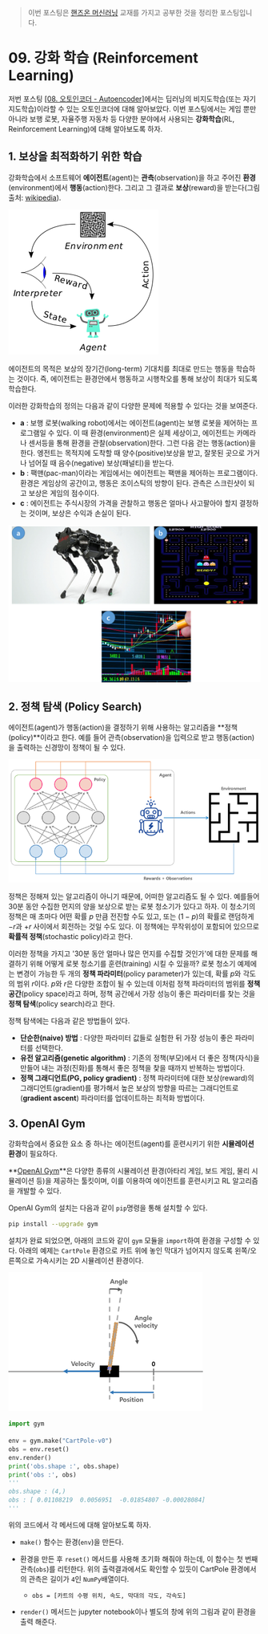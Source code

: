 >   이번 포스팅은 [핸즈온 머신러닝](http://www.yes24.com/24/goods/59878826?scode=032&OzSrank=1) 교재를 가지고 공부한 것을 정리한 포스팅입니다. 



# 09. 강화 학습 (Reinforcement Learning)



저번 포스팅 [[08. 오토인코더 - Autoencoder]](http://excelsior-cjh.tistory.com/187)에서는 딥러닝의 비지도학습(또는 자기지도학습)이라할 수 있는 오토인코더에 대해 알아보았다. 이번 포스팅에서는 게임 뿐만아니라 보행 로봇, 자율주행 자동차 등 다양한 분야에서 사용되는 **강화학습**(RL, Reinforcement Learning)에 대해 알아보도록 하자.



## 1. 보상을 최적화하기 위한 학습

강화학습에서 소프트웨어 **에이전트**(agent)는 **관측**(observation)을 하고 주어진 **환경**(environment)에서 **행동**(action)한다. 그리고 그 결과로 **보상**(reward)을 받는다(그림 출처: [wikipedia](https://en.wikipedia.org/wiki/Reinforcement_learning)).



![](./images/rl.png)



에이전트의 목적은 보상의 장기간(long-term) 기대치를 최대로 만드는 행동을 학습하는 것이다. 즉, 에이전트는 환경안에서 행동하고 시행착오를 통해 보상이 최대가 되도록 학습한다. 

이러한 강화학습의 정의는 다음과 같이 다양한 문제에 적용할 수 있다는 것을 보여준다.

- **a** : 보행 로봇(walking robot)에서는 에이전트(agent)는 보행 로봇을 제어하는 프로그램일 수 있다. 이 때 환경(environment)은 실제 세상이고, 에이전트는 카메라나 센서등을 통해 환경을 관찰(observation)한다. 그런 다음 걷는 행동(action)을 한다. 엥전트는 목적지에 도착할 때 양수(positive)보상을 받고, 잘못된 곳으로 가거나 넘어질 때 음수(negative) 보상(패널티)을 받는다.
- **b** : 팩맨(pac-man)이라는 게임에서는 에이전트는 팩맨을 제어하는 프로그램이다. 환경은 게임상의 공간이고, 행동은 조이스틱의 방향이 된다. 관측은 스크린샷이 되고 보상은 게임의 점수이다.
- **c** : 에이전트는 주식시장의 가격을 관찰하고 행동은 얼마나 사고팔아야 할지 결정하는 것이며, 보상은 수익과 손실이 된다.



![](./images/rl02.PNG)





## 2. 정책 탐색 (Policy Search)

에이전트(agent)가 행동(action)을 결정하기 위해 사용하는 알고리즘을 **정책(policy)**이라고 한다. 예를 들어 관측(observation)을 입력으로 받고 행동(action)을 출력하는 신경망이 정책이 될 수 있다.



![](./images/rl03.PNG)



정책은 정해져 있는 알고리즘이 아니기 때문에, 어떠한 알고리즘도 될 수 있다. 예를들어 30분 동안 수집한 먼지의 양을 보상으로 받는 로봇 청소기가 있다고 하자. 이 청소기의 정책은 매 초마다 어떤 확률 $p$ 만큼 전진할 수도 있고, 또는 ($1-p$)의 확률로 랜덤하게 $-r$과 $+r$ 사이에서 회전하는 것일 수도 있다. 이 정책에는 무작위성이 포함되어 있으므로 **확률적 정책**(stochastic policy)라고 한다.

이러한 정책을 가지고 '30분 동안 얼마나 많은 먼지를 수집할 것인가'에 대한 문제를 해결하기 위해 어떻게 로봇 청소기를 훈련(training) 시킬 수 있을까? 로봇 청소기 예제에는 변경이 가능한 두 개의 **정책 파라미터**(policy parameter)가 있는데, 확률 $p$와 각도의 범위  $r$이다. $p$와 $r$은 다양한 조합이 될 수 있는데 이처럼 정책 파라미터의 범위를 **정책 공간**(policy space)라고 하며, 정책 공간에서 가장 성능이 좋은 파라미터를 찾는 것을 **정책 탐색**(policy search)라고 한다. 

정책 탐색에는 다음과 같은 방법들이 있다.

- **단순한(naive) 방법** : 다양한 파라미터 값들로 실험한 뒤 가장 성능이 좋은 파라미터를 선택한다.
- **유전 알고리즘(genetic algorithm)** :  기존의 정책(부모)에서 더 좋은 정책(자식)을 만들어 내는 과정(진화)를 통해서 좋은 정책을 찾을 때까지 반복하는 방법이다.
- **정책 그래디언트(PG, policy gradient)** : 정책 파라미터에 대한 보상(reward)의 그래디언트(gradient)를 평가해서 높은 보상의 방향을 따르는 그래디언트로(**gradient ascent**) 파라미터를 업데이트하는 최적화 방법이다.





## 3. OpenAI Gym

강화학습에서 중요한 요소 중 하나는 에이전트(agent)를 훈련시키기 위한 **시뮬레이션 환경**이 필요하다.

**[OpenAI Gym](http://gym.openai.com)**은 다양한 종류의 시뮬레이션 환경(아타리 게임, 보드 게임, 물리 시뮬레이션 등)을 제공하는 툴킷이며, 이를 이용하여 에이전트를 훈련시키고 RL 알고리즘을 개발할 수 있다.

OpenAI Gym의 설치는 다음과 같이 `pip`명령을 통해 설치할 수 있다.

```bash
pip install --upgrade gym
```



설치가 완료 되었으면, 아래의 코드와 같이 `gym` 모듈을 `import`하여 환경을 구성할 수 있다. 아래의 예제는 `CartPole` 환경으로 카트 위에 놓인 막대가 넘어지지 않도록 왼쪽/오른쪽으로 가속시키는 2D 시뮬레이션 환경이다.



![](./images/cartpole.PNG)

```python
import gym

env = gym.make("CartPole-v0")
obs = env.reset()
env.render()
print('obs.shape :', obs.shape)
print('obs :', obs)
'''
obs.shape : (4,)
obs : [ 0.01108219  0.0056951  -0.01854807 -0.00028084]
'''
```



위의 코드에서 각 메서드에 대해 알아보도록 하자.

- `make()` 함수는 환경(`env`)을 만든다. 
- 환경을 만든 후 `reset()` 메서드를 사용해 초기화 해줘야 하는데, 이 함수는 첫 번째 관측(`obs`)를 리턴한다. 위의 출력결과에서도 확인할 수 있듯이 CartPole 환경에서의 관측은 길이가 `4`인 `NumPy`배열이다.
  - `obs = [카트의 수평 위치, 속도, 막대의 각도, 각속도]`

- `render()` 메서드는 jupyter notebook이나 별도의 창에 위의 그림과 같이 환경을 출력 해준다.